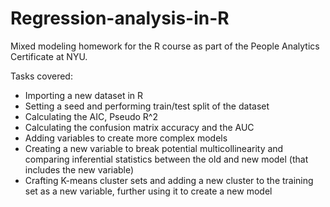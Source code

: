 # Regression-analysis-in-R
Mixed modeling homework for the R course as part of the People Analytics Certificate at NYU.

Tasks covered:
- Importing a new dataset in R
- Setting a seed and performing train/test split of the dataset
- Calculating the AIC, Pseudo R^2
- Calculating the confusion matrix accuracy and the AUC
- Adding variables to create more complex models
- Creating a new variable to break potential multicollinearity and comparing inferential statistics between the old and new model (that includes the new variable)
- Crafting K-means cluster sets and adding a new cluster to the training set as a new variable, further using it to create a new model
